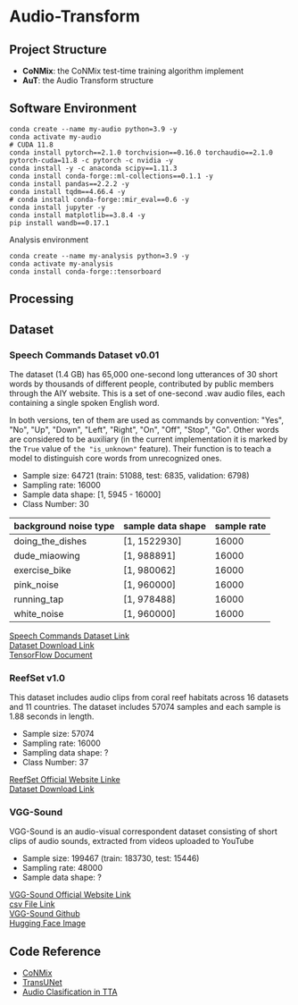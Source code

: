 # Audio-Transform

## Project Structure
+ **CoNMix**: the CoNMix test-time training algorithm implement
+ **AuT**: the Audio Transform structure

## Software Environment
```shell
conda create --name my-audio python=3.9 -y 
conda activate my-audio
# CUDA 11.8
conda install pytorch==2.1.0 torchvision==0.16.0 torchaudio==2.1.0 pytorch-cuda=11.8 -c pytorch -c nvidia -y
conda install -y -c anaconda scipy==1.11.3
conda install conda-forge::ml-collections==0.1.1 -y
conda install pandas==2.2.2 -y
conda install tqdm==4.66.4 -y
# conda install conda-forge::mir_eval==0.6 -y
conda install jupyter -y
conda install matplotlib==3.8.4 -y 
pip install wandb==0.17.1
```
Analysis environment
```shell
conda create --name my-analysis python=3.9 -y
conda activate my-analysis
conda install conda-forge::tensorboard
```

## Processing

## Dataset

### Speech Commands Dataset v0.01
The dataset (1.4 GB) has 65,000 one-second long utterances of 30 short words by thousands of different people, contributed by public members through the AIY website. This is a set of one-second .wav audio files, each containing a single spoken English word.

In both versions, ten of them are used as commands by convention: "Yes", "No", "Up", "Down", "Left",
"Right", "On", "Off", "Stop", "Go". Other words are considered to be auxiliary (in the current implementation
it is marked by the `True` value of `the "is_unknown"` feature). Their function is to teach a model to distinguish core words
from unrecognized ones.

+ Sample size: 64721 (train: 51088, test: 6835, validation: 6798)
+ Sampling rate: 16000
+ Sample data shape: [1, 5945 - 16000]
+ Class Number: 30

|background noise type|sample data shape|sample rate|
|--|--|--|
|doing_the_dishes|[1, 1522930]|16000|
|dude_miaowing|[1, 988891]|16000|
|exercise_bike|[1, 980062]|16000|
|pink_noise|[1, 960000]|16000|
|running_tap|[1, 978488]|16000|
|white_noise|[1, 960000]|16000|

[Speech Commands Dataset Link](https://research.google/blog/launching-the-speech-commands-dataset/)<br/>
[Dataset Download Link](http://download.tensorflow.org/data/speech_commands_v0.01.tar.gz)<br/>
[TensorFlow Document](https://www.tensorflow.org/datasets/community_catalog/huggingface/speech_commands)

### ReefSet v1.0
This dataset includes audio clips from coral reef habitats across 16 datasets and 11 countries. The dataset includes 
57074 samples and each sample is 1.88 seconds in length. 

+ Sample size: 57074
+ Sampling rate: 16000
+ Sampling data shape: ?
+ Class Number: 37

[ReefSet Official Website Linke](https://zenodo.org/records/11071202)<br/>
[Dataset Download Link](https://zenodo.org/records/11071202/files/ReefSet_v1.0.zip?download=1)

### VGG-Sound
VGG-Sound is an audio-visual correspondent dataset consisting of short clips of audio sounds, extracted from videos uploaded to YouTube

+ Sample size: 199467 (train: 183730, test: 15446)
+ Sampling rate: 48000
+ Sample data shape: ?

[VGG-Sound Official Website Link](https://www.robots.ox.ac.uk/~vgg/data/vggsound/)<br/>
[csv File Link](http://www.robots.ox.ac.uk/~vgg/data/vggsound/vggsound.csv)<br/>
[VGG-Sound Github](https://github.com/hche11/VGGSound/tree/master)<br/>
[Hugging Face Image](https://huggingface.co/datasets/Loie/VGGSound/tree/main)

## Code Reference
+ [CoNMix](https://github.com/vcl-iisc/CoNMix/tree/master)
+ [TransUNet](https://github.com/Beckschen/TransUNet)
+ [Audio Clasification in TTA](https://github.com/Andy-Shao/Test-time-Adaptation-in-AC)

